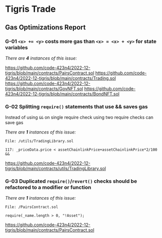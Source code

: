 # Tigris Trade

## Gas Optimizations Report

### G-01 `<x> += <y>` costs more gas than `<x> = <x> + <y>` for state variables

_There are **4** instances of this issue:_

https://github.com/code-423n4/2022-12-tigris/blob/main/contracts/PairsContract.sol
https://github.com/code-423n4/2022-12-tigris/blob/main/contracts/Trading.sol
https://github.com/code-423n4/2022-12-tigris/blob/main/contracts/GovNFT.sol
https://github.com/code-423n4/2022-12-tigris/blob/main/contracts/BondNFT.sol

### G-02 Splitting `require()` statements that use && saves gas

Instead of using `&&` on single require check using two require checks can save gas

_There are **1** instances of this issue:_

```solidity
File: /utils/TradingLibrary.sol

117: _priceData.price < assetChainlinkPrice+assetChainlinkPrice*2/100 &&
```

https://github.com/code-423n4/2022-12-tigris/blob/main/contracts/utils/TradingLibrary.sol

### G-03 Duplicated `require()`/`revert()` checks should be refactored to a modifier or function

_There are **1** instances of this issue:_

```solidity
File: /PairsContract.sol

require(_name.length > 0, "!Asset");
```

https://github.com/code-423n4/2022-12-tigris/blob/main/contracts/PairsContract.sol
